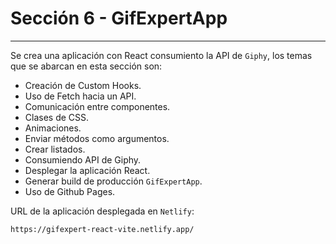 # Sección 6 - GifExpertApp
___

Se crea una aplicación con React consumiento la API de `Giphy`, los temas que se abarcan en esta sección son: 

- Creación de Custom Hooks.
- Uso de Fetch hacia un API.
- Comunicación entre componentes.
- Clases de CSS.
- Animaciones.
- Enviar métodos como argumentos.
- Crear listados.
- Consumiendo API de Giphy.
- Desplegar la aplicación React. 
- Generar build de producción `GifExpertApp`.
- Uso de Github Pages.

URL de la aplicación desplegada en `Netlify`:   

    https://gifexpert-react-vite.netlify.app/

